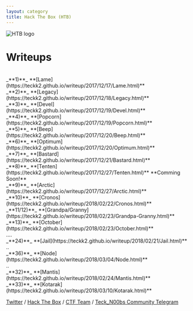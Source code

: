```yaml
---
layout: category
title: Hack The Box (HTB)
---
```

![HTB logo](https://teckk2.github.io/assets/images/htb.JPG)
<h1 Class="message">
Writeups
</h1>
<br>_**1)**_ **[Lame](https://teckk2.github.io/writeup/2017/12/17/Lame.html)**
<br>_**2)**_ **[Legacy](https://teckk2.github.io/writeup/2017/12/18/Legacy.html)**
<br>_**3)**_ **[Devel](https://teckk2.github.io/writeup/2017/12/19/Devel.html)**
<br>_**4)**_ **[Popcorn](https://teckk2.github.io/writeup/2017/12/19/Popcorn.html)**
<br>_**5)**_ **[Beep](https://teckk2.github.io/writeup/2017/12/20/Beep.html)**
<br>_**6)**_ **[Optimum](https://teckk2.github.io/writeup/2017/12/20/Optimum.html)**
<br>_**7)**_ **[Bastard](https://teckk2.github.io/writeup/2017/12/21/Bastard.html)**
<br>_**8)**_ **[Tenten](https://teckk2.github.io/writeup/2017/12/27/Tenten.html)** **Comming Soon!**
<br>_**9)**_ **[Arctic](https://teckk2.github.io/writeup/2017/12/27/Arctic.html)**
<br>_**10)**_ **[Cronos](https://teckk2.github.io/writeup/2018/02/22/Cronos.html)**
<br>_**11/12)**_ **[Grandpa/Granny](https://teckk2.github.io/writeup/2018/02/23/Grandpa-Granny.html)**
<br>_**13)**_ **[October](https://teckk2.github.io/writeup/2018/02/23/October.html)**
<br>....
<br>_**24)**_ **[Jail](https://teckk2.github.io/writeup/2018/02/21/Jail.html)**
<br>..
<br>_**36)**_ **[Node](https://teckk2.github.io/writeup/2018/03/04/Node.html)**
<br>..
<br>_**32)**_ **[Mantis](https://teckk2.github.io/writeup/2018/02/24/Mantis.html)**
<br>_**33)**_ **[Kotarak](https://teckk2.github.io/writeup/2018/03/10/Kotarak.html)**

[Twitter](https://twitter.com/Teck__K2) / [Hack The Box](https://www.hackthebox.eu/profile/966) / [CTF Team](https://ctftime.org/team/20102) /
[Teck_N00bs Community Telegram](https://t.me/Teck_N00bs)
